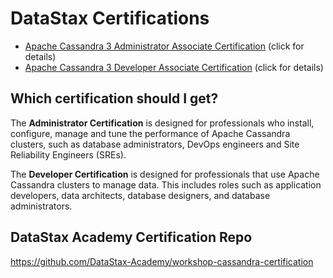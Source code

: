# DataStax Certifications

- [Apache Cassandra 3 Administrator Associate Certification](Apache-Cassandra-3-Administrator-Associate-Certification.md) (click for details)
- [Apache Cassandra 3 Developer Associate Certification](Apache-Cassandra-3-Developer-Associate-Certification.md) (click for details)

## Which certification should I get?

The **Administrator Certification** is designed for professionals who install, configure, manage and tune the performance of Apache Cassandra clusters, such as database administrators, DevOps engineers and Site Reliability Engineers (SREs).

The **Developer Certification** is designed for professionals that use Apache Cassandra clusters to manage data. This includes roles such as application developers, data architects, database designers, and database administrators.

## DataStax Academy Certification Repo

https://github.com/DataStax-Academy/workshop-cassandra-certification
